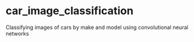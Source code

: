 # car_image_classification
Classifying images of cars by make and model using convolutional neural networks

